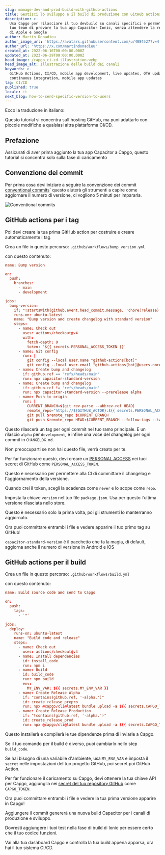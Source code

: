 ```yaml
---
slug: manage-dev-and-prod-build-with-github-actions
title: Gestisci lo sviluppo e il build di produzione con GitHub actions
description: >-
  Usa Capgo per rilasciare il tuo devbuild su canali specifici e permettere al
  tuo team di provare la tua app Capacitor Ionic, senza attendere la revisione
  di Apple e Google
author: Martin Donadieu
author_image_url: 'https://avatars.githubusercontent.com/u/4084527?v=4'
author_url: 'https://x.com/martindonadieu'
created_at: 2022-06-16T00:00:00.000Z
updated_at: 2023-06-29T00:00:00.000Z
head_image: /capgo_ci-cd-illustration.webp
head_image_alt: Illustrazione delle build dei canali
keywords: >-
  GitHub Actions, CI/CD, mobile app development, live updates, OTA updates,
  continuous integration, mobile app updates
tag: CI/CD
published: true
locale: it
next_blog: how-to-send-specific-version-to-users
---
```

Ecco la traduzione in italiano:

Questo tutorial si concentra sull'hosting GitHub, ma puoi adattarlo con piccole modifiche a qualsiasi altra piattaforma CI/CD.

## Prefazione

Assicurati di aver prima aggiunto la tua app Capacitor a Capgo, questo tutorial si concentra solo sulla fase di caricamento

## Convenzione dei commit

Per prima cosa devi iniziare a seguire la convenzione dei commit [conventional commits](https://www.conventionalcommits.org/en/v1.0.0/)\` questo aiuterà gli strumenti a capire come aggiornare il numero di versione, ci vogliono 5 minuti per impararla.

![Conventional commits](/conventional_commits.webp)

## GitHub actions per i tag

Poi devi creare la tua prima GitHub action per costruire e creare automaticamente i tag.

Crea un file in questo percorso: `.github/workflows/bump_version.yml`

con questo contenuto:

```toml
name: Bump version

on:
  push:
    branches:
      - main
      - development

jobs:
  bump-version:
    if: "!startsWith(github.event.head_commit.message, 'chore(release):')"
    runs-on: ubuntu-latest
    name: "Bump version and create changelog with standard version"
    steps:
      - name: Check out
        uses: actions/checkout@v4
        with:
          fetch-depth: 0
          token: '${{ secrets.PERSONAL_ACCESS_TOKEN }}'
      - name: Git config
        run: |
          git config --local user.name "github-actions[bot]"
          git config --local user.email "github-actions[bot]@users.noreply.github.com"
      - name: Create bump and changelog
        if: github.ref == 'refs/heads/main'
        run: npx capacitor-standard-version
      - name: Create bump and changelog
        if: github.ref != 'refs/heads/main'
        run: npx capacitor-standard-version --prerelease alpha
      - name: Push to origin
        run: |
          CURRENT_BRANCH=$(git rev-parse --abbrev-ref HEAD)
          remote_repo="https://${GITHUB_ACTOR}:${{ secrets.PERSONAL_ACCESS_TOKEN }}@github.com/${GITHUB_REPOSITORY}.git"
          git pull $remote_repo $CURRENT_BRANCH
          git push $remote_repo HEAD:$CURRENT_BRANCH --follow-tags --tags

```

Questo rilascerà un tag per ogni commit nel tuo ramo principale. E un rilascio `alpha` per `development`, e infine una voce del changelog per ogni commit in `CHANGELOG.md`.

Non preoccuparti se non hai questo file, verrà creato per te.

Per far funzionare questo, devi creare un [PERSONAL ACCESS](https://docs.github.com/en/authentication/keeping-your-account-and-data-secure/creating-a-personal-access-token/) nei tuoi [secret](https://docs.github.com/en/actions/security-guides/encrypted-secrets "GitHub secrets") di GitHub come `PERSONAL_ACCESS_TOKEN`.

Questo è necessario per permettere alla CI di committare il changelog e l'aggiornamento della versione.

Quando crei il token, scegli la scadenza come `never` e lo scope come `repo`.

Imposta la chiave `version` nel tuo file `package.json`. Usa per questo l'ultima versione rilasciata nello store.

Questo è necessario solo la prima volta, poi gli strumenti lo manterranno aggiornato.

Ora puoi committare entrambi i file e vedere apparire il tuo primo tag su GitHub!

`capacitor-standard-version` è il pacchetto che fa la magia, di default, aggiorna anche il numero di versione in Android e iOS

## GitHub actions per il build

Crea un file in questo percorso: `.github/workflows/build.yml`

con questo contenuto:

```toml
name: Build source code and send to Capgo

on:
  push:
    tags:
      - '*'
      
jobs:
  deploy:
    runs-on: ubuntu-latest
    name: "Build code and release"
    steps:
      - name: Check out
        uses: actions/checkout@v4
      - name: Install dependencies
        id: install_code
        run: npm i
      - name: Build
        id: build_code
        run: npm build
        env:
          MY_ENV_VAR: ${{ secrets.MY_ENV_VAR }}
      - name: Create Release Alpha
        if: "contains(github.ref, '-alpha.')"
        id: create_release_prepro
        run: npx @capgo/cli@latest bundle upload -a ${{ secrets.CAPGO_TOKEN }} -c development
      - name: Create Release Production
        if: "!contains(github.ref, '-alpha.')"
        id: create_release_prod
        run: npx @capgo/cli@latest bundle upload -a ${{ secrets.CAPGO_TOKEN }} -c production
```

Questo installerà e compilerà le tue dipendenze prima di inviarle a Capgo.

Se il tuo comando per il build è diverso, puoi cambiarlo nello step `build_code`.

Se hai bisogno di una variabile d'ambiente, usa `MY_ENV_VAR` e imposta il `secret` nelle impostazioni del tuo progetto GitHub, poi secret poi GitHub Action.

Per far funzionare il caricamento su Capgo, devi ottenere la tua chiave API per Capgo, aggiungila nei [secret del tuo repository GitHub](https://docs.github.com/en/actions/security-guides/encrypted-secrets/) come `CAPGO_TOKEN`.

Ora puoi committare entrambi i file e vedere la tua prima versione apparire in Capgo!

Aggiungere il commit genererà una nuova build Capacitor per i canali di produzione e sviluppo.

Dovresti aggiungere i tuoi test nella fase di build di Ionic per essere certo che il tuo codice funzioni.

Vai alla tua dashboard Capgo e controlla la tua build appena apparsa, ora hai il tuo sistema CI/CD.

